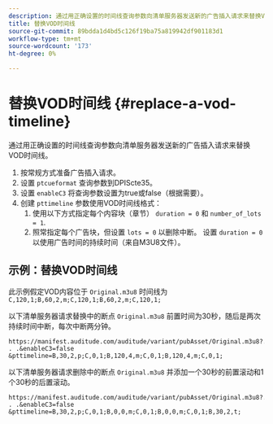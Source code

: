 ```yaml
---
description: 通过用正确设置的时间线查询参数向清单服务器发送新的广告插入请求来替换VOD时间线。
title: 替换VOD时间线
source-git-commit: 89bdda1d4bd5c126f19ba75a819942df901183d1
workflow-type: tm+mt
source-wordcount: '173'
ht-degree: 0%

---
```



# 替换VOD时间线 {#replace-a-vod-timeline}

通过用正确设置的时间线查询参数向清单服务器发送新的广告插入请求来替换VOD时间线。

1. 按常规方式准备广告插入请求。
1. 设置 `ptcueformat` 查询参数到DPIScte35。
1. 设置 `enableC3` 将查询参数设置为true或false（根据需要）。
1. 创建 `pttimeline` 参数使用VOD时间线格式：
   1. 使用以下方式指定每个内容块（章节） `duration = 0` 和 `number_of_lots = 1`.
   1. 照常指定每个广告块，但设置 `lots = 0` 以删除中断。 设置 `duration = 0` 以使用广告时间的持续时间（来自M3U8文件）。

## 示例：替换VOD时间线

此示例假定VOD内容位于 `Original.m3u8` 时间线为 `C,120,1;B,60,2,m;C,120,1;B,60,2,m;C,120,1;`

以下清单服务器请求替换中的断点 `Original.m3u8` 前置时间为30秒，随后是两次持续时间中断，每次中断两分钟。

```
https://manifest.auditude.com/auditude/variant/pubAsset/Original.m3u8?. . .&enableC3=false 
&pttimeline=B,30,2,p;C,0,1;B,120,4,m;C,0,1;B,120,4,m;C,0,1;
```

以下清单服务器请求删除中的断点 `Original.m3u8` 并添加一个30秒的前置滚动和1个30秒的后置滚动。

```
https://manifest.auditude.com/auditude/variant/pubAsset/Original.m3u8?. . .&enableC3=false 
&pttimeline=B,30,2,p;C,0,1;B,0,0,m;C,0,1;B,0,0,m;C,0,1;B,30,2,t;
```
